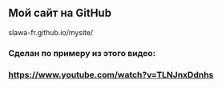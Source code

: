 ## Мой сайт на GitHub
slawa-fr.github.io/mysite/
### Сделан по примеру из этого видео:
### https://www.youtube.com/watch?v=TLNJnxDdnhs
